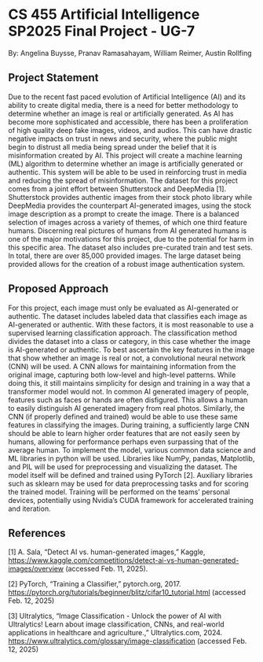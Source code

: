 # CS 455 Artificial Intelligence SP2025 Final Project - UG-7
By: Angelina Buysse, Pranav Ramasahayam, William Reimer, Austin Rollfing

## Project Statement
Due to the recent fast paced evolution of Artificial Intelligence (AI) and its ability to create digital media, there is a need for better methodology to determine whether an image is real or artificially generated. As AI has become more sophisticated and accessible, there has been a proliferation of high quality deep fake images, videos, and audios. This can have drastic negative impacts on trust in news and security, where the public might begin to distrust all media being spread under the belief that it is misinformation created by AI. This project will create a machine learning (ML) algorithm to determine whether an image is artificially generated or authentic. This system will be able to be used in reinforcing trust in media and reducing the spread of misinformation. The dataset for this project comes from a joint effort between Shutterstock and DeepMedia [1]. Shutterstock provides authentic images from their stock photo library while DeepMedia provides the counterpart AI-generated images, using the stock image description as a prompt to create the image. There is a balanced selection of images across a variety of themes, of which one third feature humans. Discerning real pictures of humans from AI generated humans is one of the major motivations for this project, due to the potential for harm in this specific area. The dataset also includes pre-curated train and test sets. In total, there are over 85,000 provided images. The large dataset being provided allows for the creation of a robust image authentication system.

## Proposed Approach
For this project, each image must only be evaluated as AI-generated or authentic. The dataset includes labeled data that classifies each image as AI-generated or authentic. With these factors, it is most reasonable to use a supervised learning classification approach. The classification method
divides the dataset into a class or category, in this case whether the image is AI-generated or authentic. To best ascertain the key features in the image that show whether an image is real or not, a convolutional neural network (CNN) will be used. A CNN allows for maintaining information from the original image, capturing both low-level and high-level patterns. While doing this, it still maintains simplicity for design and training in a way that a transformer model would not. In common AI generated imagery of people, features such as faces or hands are often disfigured. This allows a human to easily distinguish AI generated imagery from real photos. Similarly, the CNN (if properly defined and trained) would be able to use these same features in classifying the images. During training, a sufficiently large CNN should be able to learn higher order features that are not easily seen by humans, allowing for performance perhaps even surpassing that of the average human. To implement the model, various common data science and ML libraries in python will be used. Libraries like NumPy, pandas, Matplotlib, and PIL will be used for preprocessing and visualizing the dataset. The model itself will be defined and trained using PyTorch [2]. Auxiliary libraries such as sklearn may be used for data preprocessing tasks and for scoring the trained model. Training will be performed on the teams’ personal devices, potentially using Nvidia’s CUDA framework for accelerated training and iteration.

## References
[1] A. Sala, “Detect AI vs. human-generated images,” Kaggle,
https://www.kaggle.com/competitions/detect-ai-vs-human-generated-images/overview (accessed Feb. 11, 2025).

[2] PyTorch, “Training a Classifier,” pytorch.org, 2017.
https://pytorch.org/tutorials/beginner/blitz/cifar10_tutorial.html (accessed Feb. 12, 2025)

[3] Ultralytics, “Image Classification - Unlock the power of AI with Ultralytics! Learn about image classification, CNNs, and real-world applications in healthcare and agriculture.,” Ultralytics.com, 2024.
https://www.ultralytics.com/glossary/image-classification (accessed Feb. 12, 2025)